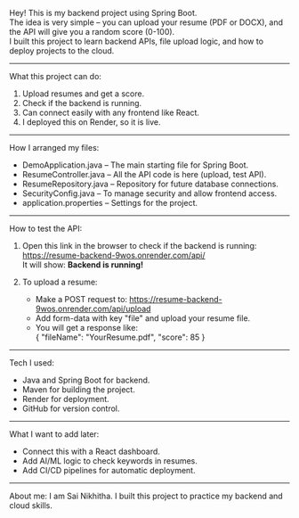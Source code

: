 Hey! This is my backend project using Spring Boot.  
The idea is very simple – you can upload your resume (PDF or DOCX), and the API will give you a random score (0-100).  
I built this project to learn backend APIs, file upload logic, and how to deploy projects to the cloud.

---

What this project can do:
1. Upload resumes and get a score.
2. Check if the backend is running.
3. Can connect easily with any frontend like React.
4. I deployed this on Render, so it is live.

---

How I arranged my files:
- DemoApplication.java – The main starting file for Spring Boot.
- ResumeController.java – All the API code is here (upload, test API).
- ResumeRepository.java – Repository for future database connections.
- SecurityConfig.java – To manage security and allow frontend access.
- application.properties – Settings for the project.

---

How to test the API:
1. Open this link in the browser to check if the backend is running:  
   https://resume-backend-9wos.onrender.com/api/  
   It will show: **Backend is running!**

2. To upload a resume:  
   - Make a POST request to: https://resume-backend-9wos.onrender.com/api/upload  
   - Add form-data with key "file" and upload your resume file.  
   - You will get a response like:  
     {
       "fileName": "YourResume.pdf",
       "score": 85
     }

---

Tech I used:
- Java and Spring Boot for backend.
- Maven for building the project.
- Render for deployment.
- GitHub for version control.

---

What I want to add later:
- Connect this with a React dashboard.
- Add AI/ML logic to check keywords in resumes.
- Add CI/CD pipelines for automatic deployment.

---

About me:
I am Sai Nikhitha. I built this project to practice my backend and cloud skills.
